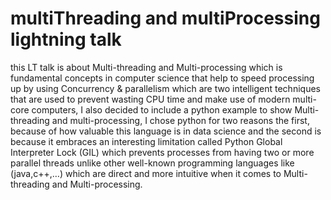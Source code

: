 ﻿# multiThreading and multiProcessing lightning talk
this LT talk is about Multi-threading and Multi-processing which is fundamental concepts in computer science that help to speed processing up by using Concurrency & parallelism which are two intelligent techniques that are used to prevent wasting CPU time and make use of modern multi-core computers, I also decided to include a python example to show Multi-threading and multi-processing, I chose python for two reasons the first, because of how valuable this language is in data science and the second is because it embraces an interesting limitation called Python Global Interpreter Lock (GIL) which prevents processes from having two or more parallel threads unlike other well-known programming languages like (java,c++,…) which are direct and more intuitive when it comes to Multi-threading and Multi-processing.
